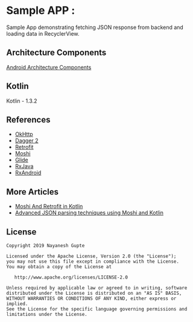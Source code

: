 Sample APP : 
====

Sample App demonstrating fetching JSON response from backend and loading data in RecyclerView.

Architecture Components
---
[Android Architecture Components](https://developer.android.com/topic/libraries/architecture)

Kotlin
----
Kotlin - 1.3.2


References
---------
* [OkHttp](http://square.github.io/okhttp)
* [Dagger 2](https://google.github.io/dagger//android.html)
* [Retrofit](http://square.github.io/retrofit)
* [Moshi](https://medium.com/square-corner-blog/kotlins-a-great-language-for-json-fcd6ef99256b)
* [Glide](https://github.com/bumptech/glide)
* [RxJava](https://github.com/ReactiveX/RxJava)
* [RxAndroid](https://github.com/ReactiveX/RxAndroid)


More Articles
---------
* [Moshi And Retrofit in Kotlin](https://proandroiddev.com/moshi-with-retrofit-in-kotlin-%EF%B8%8F-a69c2621708b)
* [Advanced JSON parsing techniques using Moshi and Kotlin](https://medium.com/@BladeCoder/advanced-json-parsing-techniques-using-moshi-and-kotlin-daf56a7b963d)

License
-------
    Copyright 2019 Nayanesh Gupte

    Licensed under the Apache License, Version 2.0 (the "License");
    you may not use this file except in compliance with the License.
    You may obtain a copy of the License at

       http://www.apache.org/licenses/LICENSE-2.0

    Unless required by applicable law or agreed to in writing, software
    distributed under the License is distributed on an "AS IS" BASIS,
    WITHOUT WARRANTIES OR CONDITIONS OF ANY KIND, either express or implied.
    See the License for the specific language governing permissions and
    limitations under the License.

